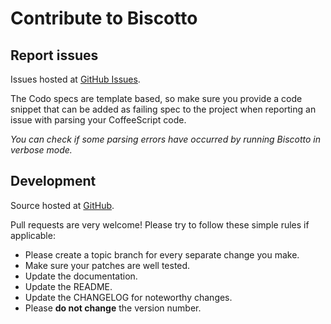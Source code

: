 # Contribute to Biscotto

## Report issues

Issues hosted at [GitHub Issues](https://github.com/atom/biscotto/issues).

The Codo specs are template based, so make sure you provide a code snippet that can be added as failing spec to the
project when reporting an issue with parsing your CoffeeScript code.

_You can check if some parsing errors have occurred by running Biscotto in verbose mode._

## Development

Source hosted at [GitHub](https://github.com/atom/biscotto).

Pull requests are very welcome! Please try to follow these simple rules if applicable:

* Please create a topic branch for every separate change you make.
* Make sure your patches are well tested.
* Update the documentation.
* Update the README.
* Update the CHANGELOG for noteworthy changes.
* Please **do not change** the version number.
